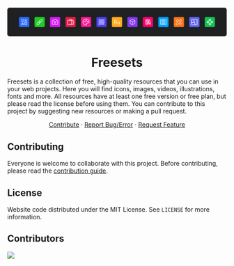 <div id="top"></div>

<!-- PROJECT LOGO -->

<div align="center">

![header](./readme/header.svg)

# Freesets

</div>

Freesets is a collection of free, high-quality resources that you can use in your web projects. Here you will find icons, images, videos, illustrations, fonts and more. All resources have at least one free version or free plan, but please read the license before using them. You can contribute to this project by suggesting new resources or making a pull request.

<div align="center">

<a href="https://github.com/cosmoart/freesets/blob/main/CONTRIBUTING.md">Contribute</a>
·
<a href="https://github.com/cosmoart/Freesets/issues">Report Bug/Error</a>
·
<a href="https://github.com/cosmoart/Freesets/discussions">Request Feature</a>

</div>

## Contributing

Everyone is welcome to collaborate with this project. Before contributing, please read the [contribution guide](https://github.com/cosmoart/freesets/blob/main/CONTRIBUTING.md).

## License

Website code distributed under the MIT License. See `LICENSE` for more information.

## Contributors

<a href="https://github.com/cosmoart/free-resources/graphs/contributors">
  <img src="https://contrib.rocks/image?repo=cosmoart/free-resources" />
</a>

